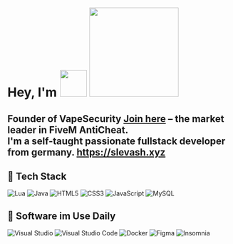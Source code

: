# Hey, I'm <img src="https://img.shields.io/badge/slevash.wtf-8A2BE2" width="60"/> <img src="https://cdn.discordapp.com/avatars/1292065665665990698/ffb7f4a230b8317f094031903f0c07a2.webp" size="260" width="200"/>

Founder of **VapeSecurity** [**Join here**](https://discord.gg/vapesecurity) – the market leader in FiveM AntiCheat.  
I'm a self-taught passionate fullstack developer from germany.
https://slevash.xyz
---

## 🔧 Tech Stack
![Lua](https://img.shields.io/badge/lua-%232C2D72.svg?style=for-the-badge&logo=lua&logoColor=white)
![Java](https://img.shields.io/badge/java-%23ED8B00.svg?style=for-the-badge&logo=openjdk&logoColor=white)
![HTML5](https://img.shields.io/badge/html5-%23E34F26.svg?style=for-the-badge&logo=html5&logoColor=white)
![CSS3](https://img.shields.io/badge/css3-%231572B6.svg?style=for-the-badge&logo=css3&logoColor=white)
![JavaScript](https://img.shields.io/badge/javascript-%23F7DF1E.svg?style=for-the-badge&logo=javascript&logoColor=black)
![MySQL](https://img.shields.io/badge/mysql-4479A1.svg?style=for-the-badge&logo=mysql&logoColor=white)

## 🔧 Software im Use Daily
![Visual Studio](https://img.shields.io/badge/Visual%20Studio-5C2D91.svg?style=for-the-badge&logo=visual-studio&logoColor=white)
![Visual Studio Code](https://img.shields.io/badge/Visual%20Studio%20Code-0078d7.svg?style=for-the-badge&logo=visual-studio-code&logoColor=white)
![Docker](https://img.shields.io/badge/docker-%230db7ed.svg?style=for-the-badge&logo=docker&logoColor=white)
![Figma](https://img.shields.io/badge/figma-%23F24E1E.svg?style=for-the-badge&logo=figma&logoColor=white)
![Insomnia](https://img.shields.io/badge/Insomnia-5C2D91?style=for-the-badge&logo=insomnia&logoColor=white)
